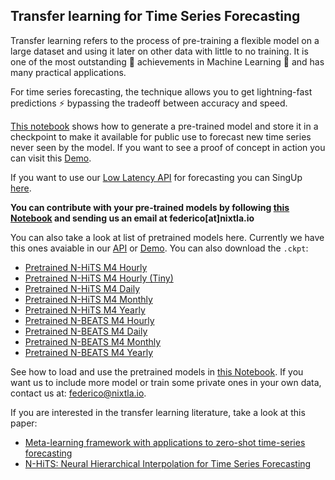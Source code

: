 ## Transfer learning for Time Series Forecasting
Transfer learning refers to the process of pre-training a flexible model on a large dataset and using it later on other data with little to no training. It is one of the most outstanding 🚀 achievements in Machine Learning 🧠 and has many practical applications.

For time series forecasting, the technique allows you to get lightning-fast predictions ⚡ bypassing the tradeoff between accuracy and speed.

[This notebook](https://github.com/Nixtla/transfer-learning-time-series/blob/main/nbs/Transfer_Learning_for_Time_Series.ipynb) shows how to generate a pre-trained model and store it in a checkpoint to make it available for public use to forecast new time series never seen by the model. 
If you want to see a proof of concept in action you can visit this [Demo](http://nixtla.io/transfer-learning/).

If you want to use our [Low Latency API](https://docs.nixtla.io/reference/forecast_forecast_post) for forecasting you can SingUp [here](http://nixtla.io/transfer-learning). 

**You can contribute with your pre-trained models by following [this Notebook](https://github.com/Nixtla/transfer-learning-time-series/blob/main/nbs/Transfer_Learning_for_Time_Series.ipynb) and sending us an email at federico[at]nixtla.io**

You can also take a look at list of pretrained models here.  Currently we have this ones avaiable in our [API](https://docs.nixtla.io/reference/neural_transfer_neural_transfer_post) or [Demo](http://nixtla.io/transfer-learning/). You can also download the `.ckpt`:
- [Pretrained N-HiTS M4 Hourly](https://nixtla-public.s3.amazonaws.com/transfer/pretrained_models/nhits_m4_hourly.ckpt)
- [Pretrained N-HiTS M4 Hourly (Tiny)](https://nixtla-public.s3.amazonaws.com/transfer/pretrained_models/nhits_m4_hourly_tiny.ckpt)
- [Pretrained N-HiTS M4 Daily](https://nixtla-public.s3.amazonaws.com/transfer/pretrained_models/nhits_m4_daily.ckpt)
- [Pretrained N-HiTS M4 Monthly](https://nixtla-public.s3.amazonaws.com/transfer/pretrained_models/nhits_m4_monthyl.ckpt)
- [Pretrained N-HiTS M4 Yearly](https://nixtla-public.s3.amazonaws.com/transfer/pretrained_models/nhits_m4_yearly.ckpt)
- [Pretrained N-BEATS M4 Hourly](https://nixtla-public.s3.amazonaws.com/transfer/pretrained_models/nbeats_m4_hourly.ckpt)
- [Pretrained N-BEATS M4 Daily](https://nixtla-public.s3.amazonaws.com/transfer/pretrained_models/nbeats_m4_daily.ckpt)
- [Pretrained N-BEATS M4 Monthly](https://nixtla-public.s3.amazonaws.com/transfer/pretrained_models/nbeats_m4_monthly.ckpt)
- [Pretrained N-BEATS M4 Yearly](https://nixtla-public.s3.amazonaws.com/transfer/pretrained_models/nbeats_m4_yearly.ckpt)

See how to load and use the pretrained models in [this Notebook](https://github.com/Nixtla/transfer-learning-time-series/blob/main/nbs/Transfer_Learning_for_Time_Series.ipynb).
If you want us to include more model or train some private ones in your own data, contact us at: federico@nixtla.io.

If you are interested in the transfer learning literature, take a look at this paper:
- [Meta-learning framework with applications to zero-shot time-series forecasting](https://arxiv.org/abs/2002.02887)
- [N-HiTS: Neural Hierarchical Interpolation for Time Series Forecasting](https://arxiv.org/abs/2201.12886)
